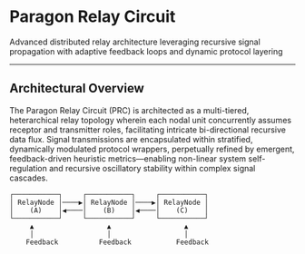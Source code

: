 # Paragon Relay Circuit

Advanced distributed relay architecture leveraging recursive signal propagation with adaptive feedback loops and dynamic protocol layering

---

## Architectural Overview

The Paragon Relay Circuit (PRC) is architected as a multi-tiered, heterarchical relay topology wherein each nodal unit concurrently assumes receptor and transmitter roles, facilitating intricate bi-directional recursive data flux. Signal transmissions are encapsulated within stratified, dynamically modulated protocol wrappers, perpetually refined by emergent, feedback-driven heuristic metrics—enabling non-linear system self-regulation and recursive oscillatory stability within complex signal cascades.


```plaintext
┌───────────┐     ┌───────────┐     ┌───────────┐
│ RelayNode │────▶│ RelayNode │────▶│ RelayNode │
│    (A)    │◀────│    (B)    │◀────│    (C)    │
└───────────┘     └───────────┘     └───────────┘
     ▲                  ▲                  ▲
     │                  │                  │
    Feedback          Feedback           Feedback
```
